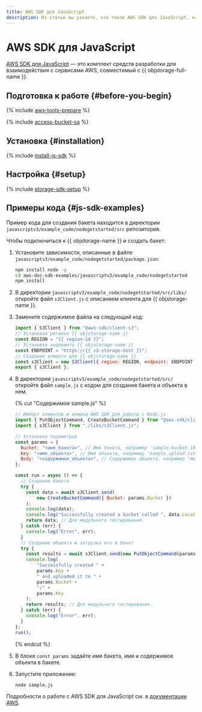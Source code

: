 ```yaml
---
title: AWS SDK для JavaScript
description: Из статьи вы узнаете, что такое AWS SDK для JavaScript, как его установить и настроить, а также ознакомитесь с примерами кода.
---
```


# AWS SDK для JavaScript


[AWS SDK для JavaScript](https://aws.amazon.com/ru/sdk-for-javascript) — это комплект средств разработки для взаимодействия с сервисами AWS, совместимый с {{ objstorage-full-name }}.

## Подготовка к работе {#before-you-begin}

{% include [aws-tools-prepare](../../_includes/aws-tools/aws-tools-prepare.md) %}

{% include [access-bucket-sa](../../_includes/storage/access-bucket-sa.md) %}

## Установка {#installation}

{% include [install-js-sdk](../../_includes/aws-tools/install-js-sdk.md) %}

## Настройка {#setup}

{% include [storage-sdk-setup](../_includes_service/storage-sdk-setup-storage-url.md) %}

## Примеры кода {#js-sdk-examples}

Пример кода для создания бакета находится в директории `javascriptv3/example_code/nodegetstarted/src` репозитория.

Чтобы подключиться к {{ objstorage-name }} и создать бакет:

1. Установите зависимости, описанные в файле `javascriptv3/example_code/nodegetstarted/package.json`:

    ```bash
    npm install node -g
    cd aws-doc-sdk-examples/javascriptv3/example_code/nodegetstarted
    npm install
    ```

1. В директории `javascriptv3/example_code/nodegetstarted/src/libs/` откройте файл `s3Client.js` с описанием клиента для {{ objstorage-name }}.
1. Замените содержимое файла на следующий код:

    ```js
    import { S3Client } from "@aws-sdk/client-s3";
    // Установка региона {{ objstorage-name }}
    const REGION = "{{ region-id }}";
    // Установка эндпоинта {{ objstorage-name }}
    const ENDPOINT = "https://{{ s3-storage-host }}";
    // Создание клиента для {{ objstorage-name }}
    const s3Client = new S3Client({ region: REGION, endpoint: ENDPOINT });
    export { s3Client };
    ```

1. В директории `javascriptv3/example_code/nodegetstarted/src/` откройте файл `sample.js` с кодом для создания бакета и объекта в нем.

    {% cut "Содержимое sample.js" %}

    ```js
    // Импорт клиентов и команд AWS SDK для работы с Node.js
    import { PutObjectCommand, CreateBucketCommand } from "@aws-sdk/client-s3";
    import { s3Client } from "./libs/s3Client.js";

    // Установка параметров
    const params = {
      Bucket: "<имя_бакета>", // Имя бакета, например 'sample-bucket-101'.
      Key: "<имя_объекта>", // Имя объекта, например 'sample_upload.txt'.
      Body: "<содержимое_объекта>", // Содержимое объекта, например 'Hello world!".
    };

    const run = async () => {
      // Создание бакета
      try {
        const data = await s3Client.send(
            new CreateBucketCommand({ Bucket: params.Bucket })
        );
        console.log(data);
        console.log("Successfully created a bucket called ", data.Location);
        return data; // Для модульного тестирования.
      } catch (err) {
        console.log("Error", err);
      }
      // Создание объекта и загрузка его в бакет
      try {
        const results = await s3Client.send(new PutObjectCommand(params));
        console.log(
            "Successfully created " +
            params.Key +
            " and uploaded it to " +
            params.Bucket +
            "/" +
            params.Key
        );
        return results; // Для модульного тестирования.
      } catch (err) {
        console.log("Error", err);
      }
    };
    run();
    ```

    {% endcut %}

1. В блоке `const params` задайте имя бакета, имя и содержимое объекта в бакете.
1. Запустите приложение:

    ```bash
    node sample.js
    ```

Подробности о работе с AWS SDK для JavaScript см. в [документации AWS](https://docs.aws.amazon.com/sdk-for-javascript/v3/developer-guide/getting-started-nodejs.html).